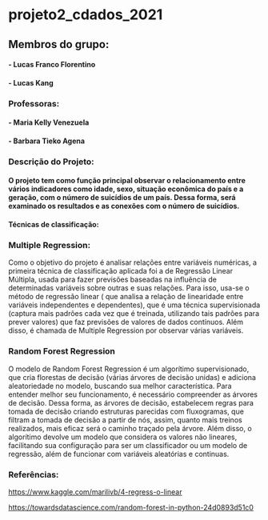 # projeto2_cdados_2021

## Membros do grupo:
#### - Lucas Franco Florentino
#### - Lucas Kang

### Professoras:
#### - Maria Kelly Venezuela
#### - Barbara Tieko Agena

### Descrição do Projeto:
#### O projeto tem como função principal observar o relacionamento entre vários indicadores como idade, sexo, situação econômica do país e a geração, com o número de suicídios de um país. Dessa forma, será examinado os resultados e as conexões com o número de suicídios.

#### Técnicas de classificação:

### Multiple Regression:
Como o objetivo do projeto é analisar relações entre variáveis numéricas, a primeira técnica de classificação aplicada foi a de Regressão Linear Múltipla, usada para fazer previsões baseadas na influência de determinadas variáveis sobre outras e suas relações. Para isso, usa-se o método de regressão linear ( que analisa a relação de linearidade entre variáveis independentes e dependentes), que é uma técnica supervisionada (captura  mais padrões cada vez que é treinada, utilizando tais padrões para prever valores) que faz previsões de valores de dados contínuos. 
Além disso, é chamada de Multiple Regression por observar várias variáveis.


### Random Forest Regression
O modelo de Random Forest Regression é um algorítimo supervisionado, que cria florestas de decisão (várias árvores de decisão unidas) e adiciona aleatoriedade no modelo, buscando sua melhor característica. 
Para entender melhor seu funcionamento, é necessário compreender as árvores de decisão. Dessa forma, as árvores de decisão, estabelecem regras para tomada de decisão criando estruturas parecidas com fluxogramas, que filtram a tomada de decisão a partir de nós, assim, quanto mais treinos realizados, mais eficaz será o caminho traçado pela árvore. Além disso, o algorítimo devolve um modelo que considera os valores não lineares, facilitando sua configuração para ser um classificador ou um modelo de regressão, além de funcionar com variáveis aleatórias e continuas.

### Referências:

https://www.kaggle.com/marilivb/4-regress-o-linear

https://towardsdatascience.com/random-forest-in-python-24d0893d51c0